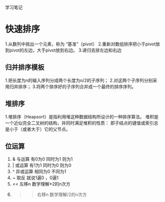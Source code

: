 学习笔记
# 快速排序
1.从数列中挑出一个元素，称为 “基准”（pivot）
2.重新对数组排序把小于pivot放到pivot的左边，大于pivot放到右边。
3.递归去排左边和右边

##  归并排序模板
1.把长度为n的输入序列分成两个长度为n/2的子序列；
2.对这两个子序列分别采用归并排序；
3.将两个排序好的子序列合并成一个最终的排序序列。

## 堆排序
1.堆排序（Heapsort）是指利用堆这种数据结构所设计的一种排序算法。
  堆积是一个近似完全二叉树的结构，并同时满足堆积的性质：
  即子结点的键值或索引总是小于（或者大于）它的父节点。
  
## 位运算

1. & 与运算 有0为0 同时为1 则为1
2. | 或运算 有1为1  同时为0 则为0
3. ^ 异或运算 相同为0 不同为1
4. ~ 取反 就说1遍0 ，0遍1
5. << 左移n 数学理解*2的n次方
6. >> 右移n 数学理解/2的n次方




